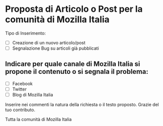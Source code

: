 # Proposta di Articolo o Post per la comunità di Mozilla Italia

Tipo di Inserimento:

* [ ] Creazione di un nuovo articolo/post
* [ ] Segnalazione Bug su articoli già pubblicati

## Indicare per quale canale di Mozilla Italia si propone il contenuto o si segnala il problema:

* [ ] Facebook
* [ ] Twitter
* [ ] Blog di Mozilla Italia

Inserire nei commenti la natura della richiesta o il testo proposto.
Grazie del tuo contributo.

Tutta la comunità di Mozilla Italia
